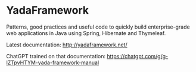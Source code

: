 # YadaFramework
Patterns, good practices and useful code to quickly build enterprise-grade web applications in Java using Spring, Hibernate and Thymeleaf.

Latest documentation: http://yadaframework.net/

ChatGPT trained on that documentation: https://chatgpt.com/g/g-IZTpvHTYM-yada-framework-manual
